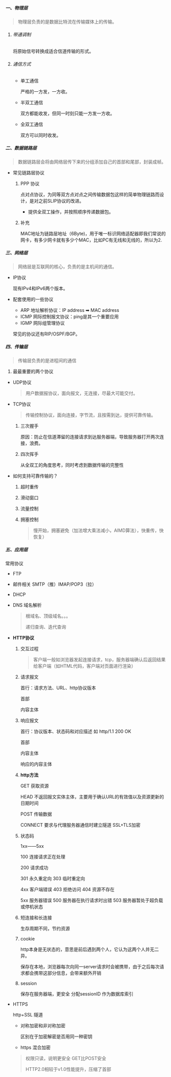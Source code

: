 ##### 一、物理层

> 物理层负责的是数据比特流在传输媒体上的传输。

1. ###### 带通调制

   将原始信号转换成适合信道传输的形式。

2. ###### 通信方式

   - 单工通信

     严格的一方发，一方收。

   - 半双工通信

     双方都能收发，但同一时刻只能一方发一方收。

   - 全双工通信

     双方可以同时收发。

##### 二、数据链路层

> 数据链路层会将由网络层传下来的分组添加自己的首部和尾部，封装成帧。

- 常见链路层协议

  1. PPP 协议

     点对点协议，为同等双方点对点之间传输数据包这样的简单物理链路而设计，是对之前SLIP协议的改进。

     - 提供全双工操作，并按照顺序传递数据包。

  2. 补充

     MAC地址为链路层地址（6Byte)，用于唯一标识网络适配器即我们常说的网卡，有多少网卡就有多少个MAC，比如PC有无线和无线的，所以为2.

##### 三、网络层

> 网络层是互联网的核心，负责的是主机间的通信。

- IP协议

  现有IPv4和IPv6两个版本。

- 配套使用的一些协议

  - ARP 地址解析协议：IP address ➡ MAC address
  - ICMP 网际控制报文协议：ping是其一个重要应用
  - IGMP 网际组管理协议

  常见的协议还有RIP/OSPF/BGP。

##### 四、传输层

> 传输层负责的是进程间的通信

1. 最最重要的两个协议

- UDP协议

  > 用户数据报协议，面向报文，无连接，尽最大可能交付。

- TCP协议

  > 传输控制协议，面向连接，字节流，且按需到达，提供可靠传输。

  1. 三次握手

     原因：防止在信道滞留的连接请求到达服务器端，导致服务器打开两次连接，浪费。

  2. 四次挥手

     从全双工的角度思考，同时考虑到数据传输的完整性

- 如何支持可靠传输的？

  1. 超时重传

  2. 滑动窗口

  3. 流量控制

  4. 拥塞控制

     > 慢开始，拥塞避免（加法增大乘法减小，AIMD算法），快重传，快恢复）

##### 五、应用层

常用协议

- FTP

- 邮件相关 SMTP（推）IMAP/POP3（拉）

- DHCP

- DNS 域名解析

  > 根域名、顶级域名。。。
  >
  > 递归查询、迭代查询

- **HTTP协议**

  1. 交互过程

     > 客户端一般如浏览器发起连接请求，tcp，服务器端确认后返回结果给客户端（如HTML代码，客户端对页面进行渲染）

  2. 请求报文

     首行：请求方法、URL、http协议版本

     首部

     内容主体

  3. 响应报文

     首行：协议版本、状态码和对应描述 如 http/1.1 200 OK

     首部

     内容主体

     响应的内容主体

  4. **http方法**

     GET 获取资源

     HEAD 不返回报文实体主体，主要用于确认URL的有效值以及资源更新的日期时间

     POST 传输数据

     CONNECT 要求与代理服务器通信时建立隧道 SSL+TLS加密

  5. 状态码

     1xx——5xx

     100 连接请求正在处理

     200 请求成功

     301 永久重定向 303 临时重定向 

     4xx 客户端错误 403 拒绝访问 404 资源不存在

     5xx 服务器错误 500 服务器在执行请求时出错 503 服务器暂处于超负载或停机状态

  6. 短连接和长连接

     生存周期不同，节约资源

  7. cookie

     http本身是无状态的，意思是前后遇到两个人，它认为这两个人并无二异。

     保存在本地，浏览器每次向同一server请求时会被携带，由于之后每次请求都会携带这部分信息，会带来额外开销

  8. session

     保存在服务器端，更安全 分配sessionID 作为数据库索引

- HTTPS

  http+SSL 隧道

  - 对称加密和非对称加密

    区别在于加密解密是否用同一种密钥

  - https 混合加密

  > 权限只读，说明更安全 GET比POST安全
  >
  > HTTP2.0相较于v1.0性能提升，压缩了首部


